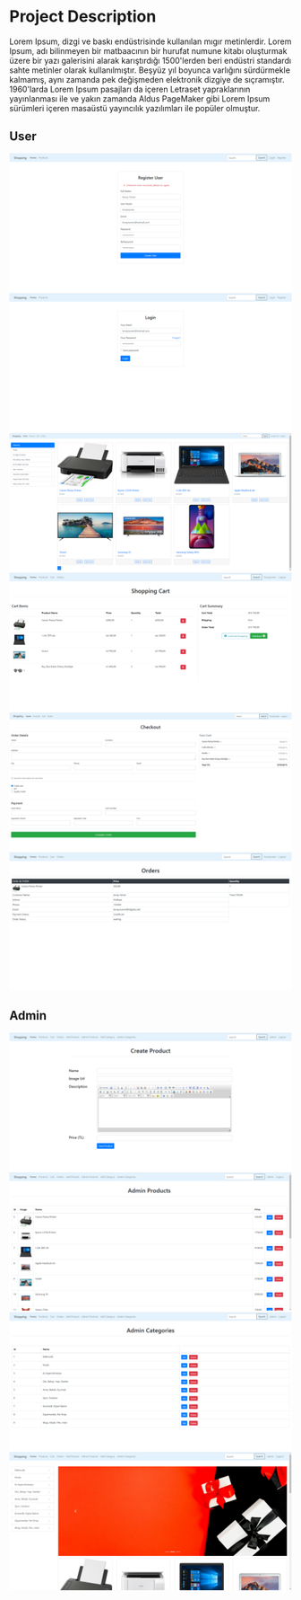 # Project Description
Lorem Ipsum, dizgi ve baskı endüstrisinde kullanılan mıgır metinlerdir. Lorem Ipsum, adı bilinmeyen bir matbaacının bir hurufat numune kitabı oluşturmak üzere bir yazı galerisini alarak karıştırdığı 1500'lerden beri endüstri standardı sahte metinler olarak kullanılmıştır. Beşyüz yıl boyunca varlığını sürdürmekle kalmamış, aynı zamanda pek değişmeden elektronik dizgiye de sıçramıştır. 1960'larda Lorem Ipsum pasajları da içeren Letraset yapraklarının yayınlanması ile ve yakın zamanda Aldus PageMaker gibi Lorem Ipsum sürümleri içeren masaüstü yayıncılık yazılımları ile popüler olmuştur.
## User
![](images/1.PNG)
![](images/2.PNG)
![](images/3.PNG)
![](images/4.PNG)
![](images/5.PNG)
![](images/6.PNG)
## Admin
![](images/7.PNG)
![](images/8.PNG)
![](images/9.PNG)
![](images/10.PNG)
